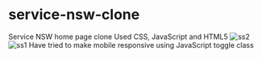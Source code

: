 # service-nsw-clone
Service NSW home page clone
Used CSS, JavaScript and HTML5
![ss2](https://user-images.githubusercontent.com/6619450/177310330-e79dbba7-aca3-4042-903c-d7a4a4f1c421.PNG)
![ss1](https://user-images.githubusercontent.com/6619450/177310339-72fb647b-9695-4fcb-94a9-551eefb67699.PNG)
Have tried to make mobile responsive using JavaScript toggle class
